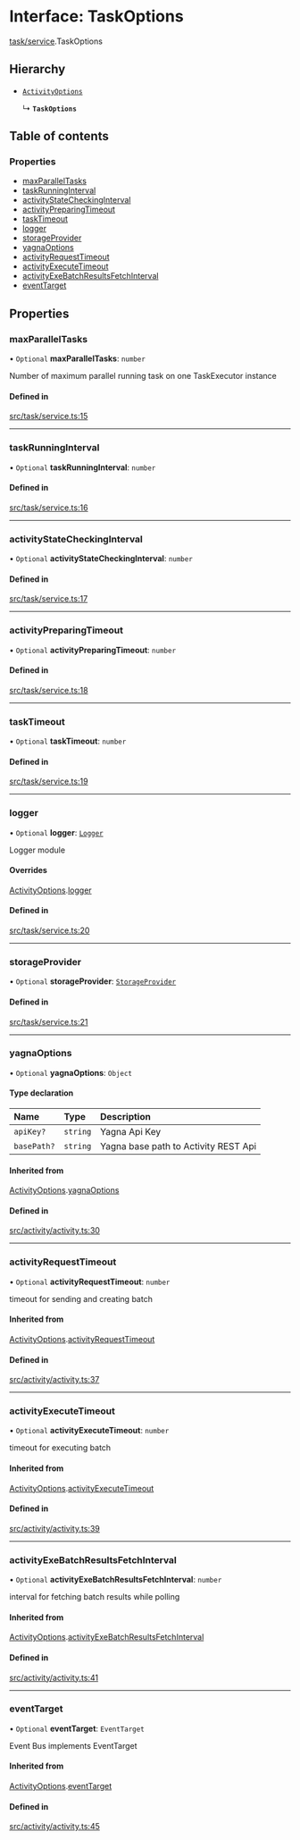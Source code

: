# Interface: TaskOptions

[task/service](../modules/task_service).TaskOptions

## Hierarchy

- [`ActivityOptions`](activity_activity.ActivityOptions)

  ↳ **`TaskOptions`**

## Table of contents

### Properties

- [maxParallelTasks](task_service.TaskOptions#maxparalleltasks)
- [taskRunningInterval](task_service.TaskOptions#taskrunninginterval)
- [activityStateCheckingInterval](task_service.TaskOptions#activitystatecheckinginterval)
- [activityPreparingTimeout](task_service.TaskOptions#activitypreparingtimeout)
- [taskTimeout](task_service.TaskOptions#tasktimeout)
- [logger](task_service.TaskOptions#logger)
- [storageProvider](task_service.TaskOptions#storageprovider)
- [yagnaOptions](task_service.TaskOptions#yagnaoptions)
- [activityRequestTimeout](task_service.TaskOptions#activityrequesttimeout)
- [activityExecuteTimeout](task_service.TaskOptions#activityexecutetimeout)
- [activityExeBatchResultsFetchInterval](task_service.TaskOptions#activityexebatchresultsfetchinterval)
- [eventTarget](task_service.TaskOptions#eventtarget)

## Properties

### maxParallelTasks

• `Optional` **maxParallelTasks**: `number`

Number of maximum parallel running task on one TaskExecutor instance

#### Defined in

[src/task/service.ts:15](https://github.com/golemfactory/golem-js/blob/614ea72/src/task/service.ts#L15)

---

### taskRunningInterval

• `Optional` **taskRunningInterval**: `number`

#### Defined in

[src/task/service.ts:16](https://github.com/golemfactory/golem-js/blob/614ea72/src/task/service.ts#L16)

---

### activityStateCheckingInterval

• `Optional` **activityStateCheckingInterval**: `number`

#### Defined in

[src/task/service.ts:17](https://github.com/golemfactory/golem-js/blob/614ea72/src/task/service.ts#L17)

---

### activityPreparingTimeout

• `Optional` **activityPreparingTimeout**: `number`

#### Defined in

[src/task/service.ts:18](https://github.com/golemfactory/golem-js/blob/614ea72/src/task/service.ts#L18)

---

### taskTimeout

• `Optional` **taskTimeout**: `number`

#### Defined in

[src/task/service.ts:19](https://github.com/golemfactory/golem-js/blob/614ea72/src/task/service.ts#L19)

---

### logger

• `Optional` **logger**: [`Logger`](utils_logger_logger.Logger)

Logger module

#### Overrides

[ActivityOptions](activity_activity.ActivityOptions).[logger](activity_activity.ActivityOptions#logger)

#### Defined in

[src/task/service.ts:20](https://github.com/golemfactory/golem-js/blob/614ea72/src/task/service.ts#L20)

---

### storageProvider

• `Optional` **storageProvider**: [`StorageProvider`](storage_provider.StorageProvider)

#### Defined in

[src/task/service.ts:21](https://github.com/golemfactory/golem-js/blob/614ea72/src/task/service.ts#L21)

---

### yagnaOptions

• `Optional` **yagnaOptions**: `Object`

#### Type declaration

| Name        | Type     | Description                          |
| :---------- | :------- | :----------------------------------- |
| `apiKey?`   | `string` | Yagna Api Key                        |
| `basePath?` | `string` | Yagna base path to Activity REST Api |

#### Inherited from

[ActivityOptions](activity_activity.ActivityOptions).[yagnaOptions](activity_activity.ActivityOptions#yagnaoptions)

#### Defined in

[src/activity/activity.ts:30](https://github.com/golemfactory/golem-js/blob/614ea72/src/activity/activity.ts#L30)

---

### activityRequestTimeout

• `Optional` **activityRequestTimeout**: `number`

timeout for sending and creating batch

#### Inherited from

[ActivityOptions](activity_activity.ActivityOptions).[activityRequestTimeout](activity_activity.ActivityOptions#activityrequesttimeout)

#### Defined in

[src/activity/activity.ts:37](https://github.com/golemfactory/golem-js/blob/614ea72/src/activity/activity.ts#L37)

---

### activityExecuteTimeout

• `Optional` **activityExecuteTimeout**: `number`

timeout for executing batch

#### Inherited from

[ActivityOptions](activity_activity.ActivityOptions).[activityExecuteTimeout](activity_activity.ActivityOptions#activityexecutetimeout)

#### Defined in

[src/activity/activity.ts:39](https://github.com/golemfactory/golem-js/blob/614ea72/src/activity/activity.ts#L39)

---

### activityExeBatchResultsFetchInterval

• `Optional` **activityExeBatchResultsFetchInterval**: `number`

interval for fetching batch results while polling

#### Inherited from

[ActivityOptions](activity_activity.ActivityOptions).[activityExeBatchResultsFetchInterval](activity_activity.ActivityOptions#activityexebatchresultsfetchinterval)

#### Defined in

[src/activity/activity.ts:41](https://github.com/golemfactory/golem-js/blob/614ea72/src/activity/activity.ts#L41)

---

### eventTarget

• `Optional` **eventTarget**: `EventTarget`

Event Bus implements EventTarget

#### Inherited from

[ActivityOptions](activity_activity.ActivityOptions).[eventTarget](activity_activity.ActivityOptions#eventtarget)

#### Defined in

[src/activity/activity.ts:45](https://github.com/golemfactory/golem-js/blob/614ea72/src/activity/activity.ts#L45)
